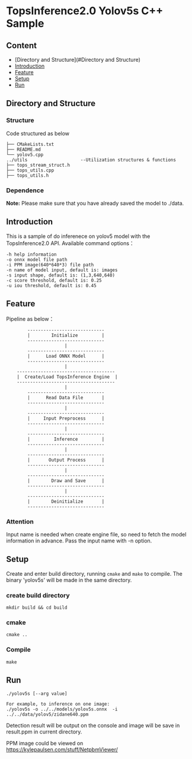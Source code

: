 # TopsInference2.0 Yolov5s C++ Sample 

## Content
* [Directory and Structure](#Directory and Structure)
* [Introduction](#Introduction)
* [Feature](#Feature)
* [Setup](#Setup)
* [Run](#Run)

## Directory and Structure
### Structure
Code structured as below
```shell
├── CMakeLists.txt
├── README.md
└── yolov5.cpp
../utils                    --Utilization structures & functions
├── tops_stream_struct.h
├── tops_utils.cpp
├── tops_utils.h
```
### Dependence
**Note:** Please make sure that you have already saved the model to ./data.

## Introduction
This is a sample of do inferenece on yolov5 model with the TopsInference2.0 API.
Available command options：
```
-h help information
-o onnx model file path
-i PPM image(640*640*3) file path
-n name of model input, default is: images
-s input shape, default is: (1,3,640,640)
-c score threshold, default is: 0.25
-u iou threshold, default is: 0.45
```

## Feature
Pipeline as below：
```
        -----------------------------
        |        Initialize         |
        -----------------------------
                      |
        -----------------------------
        |      Load ONNX Model      |
        -----------------------------
                      |
    -------------------------------------
    |  Create/Load TopsInference Engine  |
    -------------------------------------
                      |
        -----------------------------
        |      Read Data File       |
        -----------------------------
                      |
        -----------------------------
        |     Input Preprocess      |
        -----------------------------
                      |
        -----------------------------
        |         Inference         |
        -----------------------------
                      |
        -----------------------------
        |       Output Process      |
        -----------------------------
                      |
        -----------------------------
        |        Draw and Save      |
        -----------------------------
                      |
        -----------------------------
        |        Deinitialize       |
        -----------------------------
```

### Attention
Input name is needed when create engine file, so need to fetch the model information in advance. Pass the input name with -n option.

## Setup
Create and enter build directory, running `cmake` and `make` to compile.
The binary 'yolov5s' will be made in the same directory.

### create build directory
```shell
mkdir build && cd build
```

### cmake
```shell
cmake ..
```

### Compile
```shell
make
```

## Run
``` shell
./yolov5s [--arg value]

For example, to inference on one image:
./yolov5s -o ../../models/yolov5s.onnx  -i ../../data/yolov5/zidane640.ppm
```

Detection result will be output on the console and image will be save in result.ppm in current directory.

PPM image could be viewed on  https://kylepaulsen.com/stuff/NetpbmViewer/
